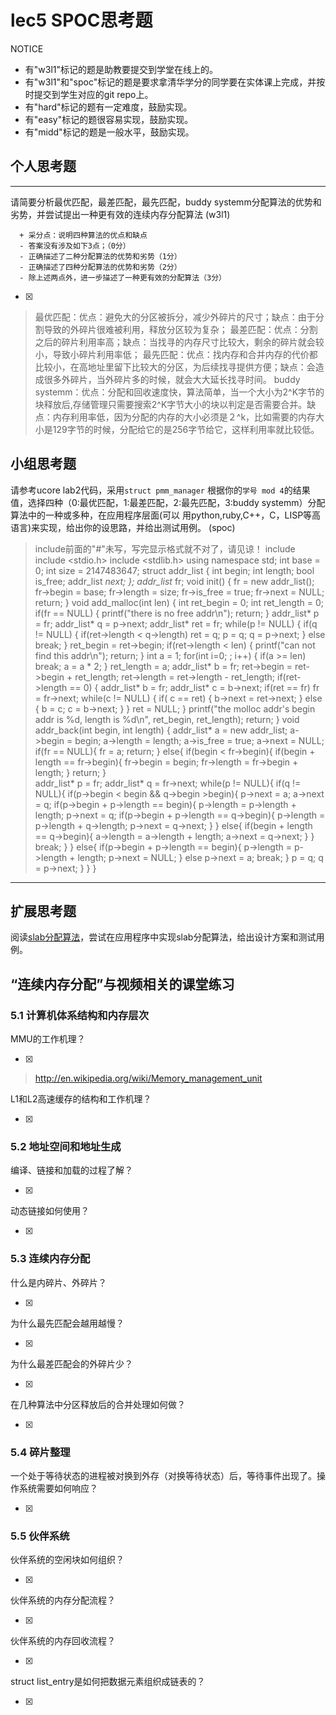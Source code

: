 # lec5 SPOC思考题


NOTICE
- 有"w3l1"标记的题是助教要提交到学堂在线上的。
- 有"w3l1"和"spoc"标记的题是要求拿清华学分的同学要在实体课上完成，并按时提交到学生对应的git repo上。
- 有"hard"标记的题有一定难度，鼓励实现。
- 有"easy"标记的题很容易实现，鼓励实现。
- 有"midd"标记的题是一般水平，鼓励实现。


## 个人思考题
---

请简要分析最优匹配，最差匹配，最先匹配，buddy systemm分配算法的优势和劣势，并尝试提出一种更有效的连续内存分配算法 (w3l1)
```
  + 采分点：说明四种算法的优点和缺点
  - 答案没有涉及如下3点；（0分）
  - 正确描述了二种分配算法的优势和劣势（1分）
  - 正确描述了四种分配算法的优势和劣势（2分）
  - 除上述两点外，进一步描述了一种更有效的分配算法（3分）
 ```
- [x]  

>  最优匹配：优点：避免大的分区被拆分，减少外碎片的尺寸；缺点：由于分割导致的外碎片很难被利用，释放分区较为复杂；
最差匹配：优点：分割之后的碎片利用率高；缺点：当找寻的内存尺寸比较大，剩余的碎片就会较小，导致小碎片利用率低；
最先匹配：优点：找内存和合并内存的代价都比较小，在高地址里留下比较大的分区，为后续找寻提供方便；缺点：会造成很多外碎片，当外碎片多的时候，就会大大延长找寻时间。
buddy systemm：优点：分配和回收速度快，算法简单，当一个大小为2^K字节的块释放后,存储管理只需要搜索2^K字节大小的块以判定是否需要合并。缺点：内存利用率低，因为分配的内存的大小必须是２^k，比如需要的内存大小是129字节的时候，分配给它的是256字节给它，这样利用率就比较低。

## 小组思考题

请参考ucore lab2代码，采用`struct pmm_manager` 根据你的`学号 mod 4`的结果值，选择四种（0:最优匹配，1:最差匹配，2:最先匹配，3:buddy systemm）分配算法中的一种或多种，在应用程序层面(可以 用python,ruby,C++，C，LISP等高语言)来实现，给出你的设思路，并给出测试用例。 (spoc)

> include前面的"#"未写，写完显示格式就不对了，请见谅！
include <iostream>
include <stdio.h>
include <stdlib.h>
using namespace std;
int base = 0;
int size = 2147483647;
struct addr_list
{
	int begin;
	int length;
	bool is_free;
	addr_list *next;
};
addr_list* fr;
void init()
{
	fr = new addr_list();
	fr->begin = base;
	fr->length = size;
	fr->is_free = true;
	fr->next = NULL;
	return;
}
void add_malloc(int len)
{
	int ret_begin = 0;
	int ret_length = 0;
	if(fr == NULL)
	{
		printf("there is no free addr\n");
		return;
	}
	addr_list* p = fr;
	addr_list* q = p->next;
	addr_list* ret = fr;
	while(p != NULL)
	{
		if(q != NULL)
		{
			if(ret->length < q->length)
				ret = q;
			p = q;
			q = p->next;
		}
		else
			break;
	}
	ret_begin = ret->begin;
	if(ret->length < len)
	{
		printf("can not find this addr\n");
		return;
	}
	int a = 1; 
	for(int i=0; ; i++)
	{
		if(a >= len)
			break;
		a = a * 2;
	}
	ret_length = a;
	addr_list* b = fr;
	ret->begin = ret->begin + ret_length;
	ret->length = ret->length - ret_length;
	if(ret->length == 0)
	{
		addr_list* b = fr;
		addr_list* c = b->next;
		if(ret == fr)
			fr = fr->next;
		while(c != NULL)
		{
			if( c == ret)
			{
				b->next = ret->next;
			}
			else
			{
				b = c;
				c = b->next;
			}
		}
		ret = NULL;
	}
	printf("the molloc addr's begin addr is %d, length is %d\n", ret_begin, ret_length);
	return;
}
void addr_back(int begin, int length)
{
	addr_list* a = new addr_list;
	a->begin = begin;
	a->length = length;
	a->is_free = true;
	a->next = NULL;
	if(fr == NULL){
		fr = a;
		return;
	}
	else{
		if(begin < fr->begin){
			if(begin + length == fr->begin){
				fr->begin = begin;
				fr->length = fr->begin + length;
			}
			return;
		}	
		addr_list* p = fr;
		addr_list* q = fr->next;
		while(p != NULL){
			if(q != NULL){
				if(p->begin < begin && q->begin >begin){
					p->next = a;
					a->next = q;
					if(p->begin + p->length == begin){
						p->length = p->length + length;
						p->next = q;
						if(p->begin + p->length == q->begin){
							p->length = p->length + q->length;
							p->next = q->next;
						}
					}
					else{
						if(begin + length == q->begin){
							a->length = a->length + length;
							a->next = q->next;
						}
					}
					break;
				}
			}
			else{
				if(p->begin + p->length == begin){
					p->length = p->length + length;
					p->next = NULL;
				}
				else
					p->next = a;
				break;
			}
			p = q;
			q = p->next;
		}
	}
}

--- 

## 扩展思考题

阅读[slab分配算法](http://en.wikipedia.org/wiki/Slab_allocation)，尝试在应用程序中实现slab分配算法，给出设计方案和测试用例。

## “连续内存分配”与视频相关的课堂练习

### 5.1 计算机体系结构和内存层次
MMU的工作机理？

- [x]  

>  http://en.wikipedia.org/wiki/Memory_management_unit

L1和L2高速缓存的结构和工作机理？

- [x]  

>  

### 5.2 地址空间和地址生成
编译、链接和加载的过程了解？

- [x]  

>  

动态链接如何使用？

- [x]  

>  


### 5.3 连续内存分配
什么是内碎片、外碎片？

- [x]  

>  

为什么最先匹配会越用越慢？

- [x]  

>  

为什么最差匹配会的外碎片少？

- [x]  

>  

在几种算法中分区释放后的合并处理如何做？

- [x]  

>  

### 5.4 碎片整理
一个处于等待状态的进程被对换到外存（对换等待状态）后，等待事件出现了。操作系统需要如何响应？

- [x]  

>  

### 5.5 伙伴系统
伙伴系统的空闲块如何组织？

- [x]  

>  

伙伴系统的内存分配流程？

- [x]  

>  

伙伴系统的内存回收流程？

- [x]  

>  

struct list_entry是如何把数据元素组织成链表的？

- [x]  

>  



